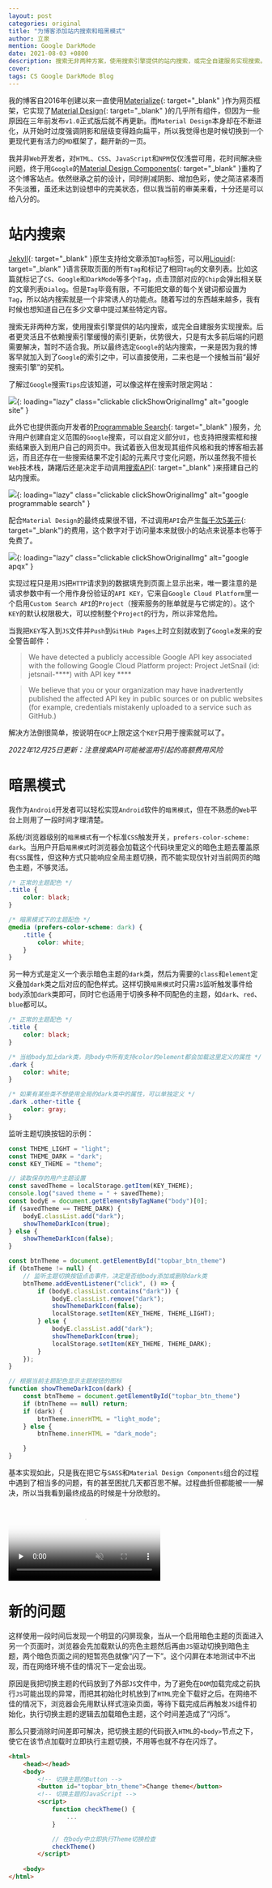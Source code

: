 ```yaml
---
layout: post
categories: original
title: "为博客添加站内搜索和暗黑模式"
author: 立泉
mention: Google DarkMode
date: 2021-08-03 +0800
description: 搜索无非两种方案，使用搜索引擎提供的站内搜索，或完全自建服务实现搜索。后者更灵活且不依赖搜索引擎缓慢的索引更新，优势很大，只是有太多前后端的问题需要解决，暂时不适合我。所以最终选定Google的站内搜索。
cover: 
tags: CS Google DarkMode Blog
---
```


我的博客自2016年创建以来一直使用[Materialize](https://materializecss.com){: target="_blank" }作为网页框架，它实现了[Material Design](https://material.io/design){: target="_blank" }的几乎所有组件，但因为一些原因在三年前发布`v1.0`正式版后就不再更新。而`Material Design`本身却在不断进化，从开始时过度强调阴影和层级变得趋向扁平，所以我觉得也是时候切换到一个更现代更有活力的`MD`框架了，翻开新的一页。

我并非`Web`开发者，对`HTML`、`CSS`、`JavaScript`和`NPM`仅仅浅尝可用，花时间解决些问题，终于用`Google`的[Material Design Components](https://github.com/material-components/material-components-web){: target="_blank" }重构了这个博客站点。依然继承之前的设计，同时削减阴影、增加色彩，使之简洁紧凑而不失淡雅，虽还未达到设想中的完美状态，但以我当前的审美来看，十分还是可以给八分的。

# 站内搜索

[Jekyll](https://jekyllrb.com){: target="_blank" }原生支持给文章添加`Tag`标签，可以用[Liquid](https://jekyllrb.com/docs/posts/#tags){: target="_blank" }语言获取页面的所有`Tag`和标记了相同`Tag`的文章列表。比如这篇就标记了`CS`、`Google`和`DarkMode`等多个`Tag`，点击顶部对应的`Chip`会弹出相关联的文章列表`Dialog`。但是`Tag`毕竟有限，不可能把文章的每个关键词都设置为`Tag`，所以站内搜索就是一个非常诱人的功能点。随着写过的东西越来越多，我有时候也想知道自己在多少文章中提过某些特定内容。

搜索无非两种方案，使用搜索引擎提供的站内搜索，或完全自建服务实现搜索。后者更灵活且不依赖搜索引擎缓慢的索引更新，优势很大，只是有太多前后端的问题需要解决，暂时不适合我。所以最终选定`Google`的站内搜索，一来是因为我的博客早就加入到了`Google`的索引之中，可以直接使用，二来也是一个接触当前“最好搜索引擎”的契机。

了解过`Google`搜索`Tips`应该知道，可以像这样在搜索时限定网站：

![](https://apqx.oss-cn-hangzhou.aliyuncs.com/blog/20210803/google_site.webp){: loading="lazy" class="clickable clickShowOriginalImg" alt="google site" }

此外它也提供面向开发者的[Programmable Search](https://cse.google.com/cse/all){: target="_blank" }服务，允许用户创建自定义范围的`Google`搜索，可以自定义部分`UI`，也支持把搜索框和搜索结果嵌入到用户自己的网页中。我试着嵌入但发现其组件风格和我的博客相去甚远，而且还存在一些搜索结果不定引起的元素尺寸变化问题，所以虽然我不擅长`Web`技术栈，踌躇后还是决定手动调用[搜索API](https://developers.google.com/custom-search/v1/introduction){: target="_blank" }来搭建自己的站内搜索。

![](https://apqx.oss-cn-hangzhou.aliyuncs.com/blog/20210803/google_programmable_search.webp){: loading="lazy" class="clickable clickShowOriginalImg" alt="google programmable search" }

配合`Material Design`的最终成果很不错，不过调用`API`会产生[每千次5美元](https://developers.google.com/custom-search/docs/overview){: target="_blank"}的费用，这个数字对于访问量本来就很小的站点来说基本也等于免费了。

![](https://apqx.oss-cn-hangzhou.aliyuncs.com/blog/20210803/google_apqx.webp){: loading="lazy" class="clickable clickShowOriginalImg" alt="google apqx" }

实现过程只是用`JS`把`HTTP`请求到的数据填充到页面上显示出来，唯一要注意的是请求参数中有一个用作身份验证的`API KEY`，它来自`Google Cloud Platform`里一个启用`Custom Search API`的`Project`（搜索服务的账单就是与它绑定的）。这个`KEY`的默认权限极大，可以控制整个`Project`的行为，所以非常危险。

当我把`KEY`写入到`JS`文件并`Push`到`GitHub Pages`上时立刻就收到了`Google`发来的安全警告邮件：

> We have detected a publicly accessible Google API key associated with the following Google Cloud Platform project: Project JetSnail (id: jetsnail-\*\*\*\*) with API key \*\*\*\*

> We believe that you or your organization may have inadvertently published the affected API key in public sources or on public websites (for example, credentials mistakenly uploaded to a service such as GitHub.)

解决方法倒很简单，按说明在`GCP`上限定这个`KEY`只用于搜索就可以了。

*2022年12月25日更新：注意搜索API可能被滥用引起的高额费用风险*

# 暗黑模式

我作为`Android`开发者可以轻松实现`Android`软件的`暗黑模式`，但在不熟悉的`Web`平台上则用了一段时间才理清楚。

系统/浏览器级别的`暗黑模式`有一个标准`CSS`触发开关，`prefers-color-scheme: dark`。当用户开启`暗黑模式`时浏览器会加载这个代码块里定义的暗色主题去覆盖原有`CSS`属性，但这种方式只能响应全局主题切换，而不能实现仅针对当前网页的暗色主题，不够灵活。

```css
/* 正常的主题配色 */
.title {
    color: black;
}

/* 暗黑模式下的主题配色 */
@media (prefers-color-scheme: dark) {
    .title {
        color: white;
    }
}
```

另一种方式是定义一个表示暗色主题的`dark`类，然后为需要的`class`和`element`定义叠加`dark`类之后对应的配色样式。这样切换`暗黑模式`时只需`JS`监听触发事件给`body`添加`dark`类即可，同时它也适用于切换多种不同配色的主题，如`dark`、`red`、`blue`都可以。

```css
/* 正常的主题配色 */
.title {
    color: black;
}

/* 当给body加上dark类，则body中所有支持color的element都会加载这里定义的属性 */
.dark {
    color: white;
}

/* 如果有某些类不想使用全局的dark类中的属性，可以单独定义 */
.dark .other-title {
    color: gray;
}
```

监听主题切换按钮的示例：

```js
const THEME_LIGHT = "light";
const THEME_DARK = "dark";
const KEY_THEME = "theme";

// 读取保存的用户主题设置
const savedTheme = localStorage.getItem(KEY_THEME);
console.log("saved theme = " + savedTheme);
const bodyE = document.getElementsByTagName("body")[0];
if (savedTheme == THEME_DARK) {
    bodyE.classList.add("dark");
    showThemeDarkIcon(true);
} else {
    showThemeDarkIcon(false);
}

const btnTheme = document.getElementById("topbar_btn_theme")
if (btnTheme != null) {
    // 监听主题切换按钮点击事件，决定是否给body添加或删除dark类
    btnTheme.addEventListener("click", () => {
        if (bodyE.classList.contains("dark")) {
            bodyE.classList.remove("dark");
            showThemeDarkIcon(false);
            localStorage.setItem(KEY_THEME, THEME_LIGHT);
        } else {
            bodyE.classList.add("dark");
            showThemeDarkIcon(true);
            localStorage.setItem(KEY_THEME, THEME_DARK);
        }
    });
}

// 根据当前主题配色显示主题按钮的图标
function showThemeDarkIcon(dark) {
    const btnTheme = document.getElementById("topbar_btn_theme")
    if (btnTheme == null) return;
    if (dark) {
        btnTheme.innerHTML = "light_mode";
    } else {
        btnTheme.innerHTML = "dark_mode";

    }
}
```

基本实现如此，只是我在把它与`SASS`和`Material Design Components`组合的过程中遇到了相当多的问题，有的甚至困扰几天都百思不解。过程曲折但都能被一一解决，所以当我看到最终成品的时候是十分欣慰的。

<video playsinline controls muted loop preload="none" poster="https://apqx.oss-cn-hangzhou.aliyuncs.com/blog/20210803/theme_change_h264_thumb.jpg">
    <!-- chrome不支持h265 -->
    <source src="https://apqx.oss-cn-hangzhou.aliyuncs.com/blog/20210803/theme_change_h264.mp4" type="video/mp4">
</video>

# 新的问题

这样使用一段时间后发现一个明显的闪屏现象，当从一个启用暗色主题的页面进入另一个页面时，浏览器会先加载默认的亮色主题然后再由`JS`驱动切换到暗色主题，两个暗色页面之间的短暂亮色就像“闪了一下”。这个闪屏在本地测试中不出现，而在网络环境不佳的情况下一定会出现。

原因是我把切换主题的代码放到了外部`JS`文件中，为了避免在`DOM`加载完成之前执行`JS`可能出现的异常，而把其初始化时机放到了`HTML`完全下载好之后。在网络不佳的情况下，浏览器会先用默认样式渲染页面，等待下载完成后再触发`JS`组件初始化，执行切换主题的逻辑去加载暗色主题，这个时间差造成了“闪烁”。

那么只要消除时间差即可解决，把切换主题的代码嵌入`HTML`的`<body>`节点之下，使它在该节点加载时立即执行主题切换，不用等也就不存在闪烁了。

```html
<html>
    <head></head>
    <body>
        <!-- 切换主题的Button -->
        <button id="topbar_btn_theme">Change theme</button>
        <!-- 切换主题的JavaScript -->
        <script>
            function checkTheme() {
                ...
            }

            // 在body中立即执行Theme切换检查
            checkTheme()
        </script>
    
    <body>
</html>
```